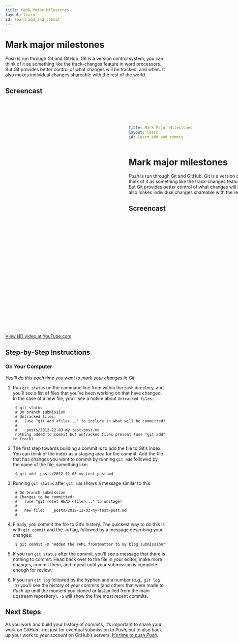 ```yaml
---
title: Mark Major Milestones
layout: learn
id: learn_add_and_commit
---
```


# Mark major milestones

*Push* is run through Git and GitHub. Git is a version control system; you can
think of it as something like the track-changes feature in word processors. But Git provides
better control of what changes will be tracked, and when. It also makes individual changes shareable
with the rest of the world.

## Screencast

<div class="video-container">
  <iframe width="1280" height="720" src="?rel=0" frameborder="0" allowfullscreen="allowfullscreen"> </iframe>
</div>

[View HD video at YouTube.com](http://www.youtube.com/watch_popup?v=AAAAAAAAAAAAA&hd=1).

## Step-by-Step Instructions

### On Your Computer
*You’ll do this each time you want to mark your changes in Git.*

1. Run `git status` on the command line from within the `push` directory, and you’ll see a list of
   files that you’ve been working on that have changed. In the case of a new file, you’ll see a
   notice about `Untracked files:`

        $ git status
        # On branch submission
        # Untracked files:
        #   (use "git add <file>..." to include in what will be committed)
        #
        #	_posts/2012-12-03-my-test-post.md
        nothing added to commit but untracked files present (use "git add" to track)

2. The first step towards building a commit is to add the file to Git’s index. You can think of the
   index as a staging area for the commit. Add the file that has changes you want to commit by
   running `git add` followed by the name of the file, something like:

        $ git add _posts/2012-12-03-my-test-post.md

3. Running `git status` after `git add` shows a message similar to this:

        # On branch submission
        # Changes to be committed:
        #   (use "git reset HEAD <file>..." to unstage)
        #
        #	new file:   _posts/2012-12-03-my-test-post.md
        #

4. Finally, you commit the file to Git’s history. The quickest way to do this is with `git commit`
   and the `-m` flag, followed by a message describing your changes:

        $ git commit -m "Added the YAML frontmatter to my blog submission"

5. If you run `git status` after the commit, you’ll see a message that there is nothing to commit.
   Head back over to the file in your editor, make more changes, commit them, and repeat until
   your submission is complete enough for review.

6. If you run `git log` followed by the hyphen and a number (e.g., `git log -5`) you’ll see the
   history of your commits (and others that were made to *Push* up until the moment you cloned or
   last pulled from the main upstream repository). `-5` will show the five most recent commits.

## Next Steps

As you work and build your history of commits, it’s important to share your work on GitHub--not just
for eventual submission to *Push*, but to also back up your work to your account on GitHub’s
servers. [It’s time to push *Push*](/learn/git-push.html).
